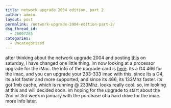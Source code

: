 ```yaml
---
title: network upgrade 2004 edition, part 2
author: admin
layout: post
permalink: /network-upgrade-2004-edition-part-2/
dsq_thread_id:
  - 26007265
categories:
  - Uncategorized
---
```

after thinking about the network upgrade 2004 and posting [this][1] on saturday, i have changed one little thing. im now looking at a processor upgrade for the iMac. the info of the upgrade card is [here][2]. its a G4 466 for the imac, and you can upgrade your 233-333 imac with this. since its a G4, its a lot faster and more supported, and since its 466, its 133Mhz faster. its got 1mb cache, which is running @ 233Mhz. looks really cool. so, im looking at this and will decided soon. im hoping for the upgrade to start about the 2nd or 3rd week in january with the purchase of a hard drive for the imac. more info later.

 [1]: http://blog.lotas-smartman.net/archives/001197.php
 [2]: http://www.technowarehousellc.com/imacg4upgrades.html